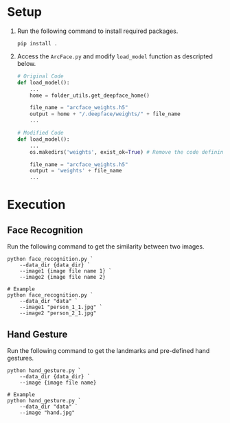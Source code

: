 # Setup
1. Run the following command to install required packages.

    ```shell
    pip install .
    ```

2. Access the `ArcFace.py` and modify `load_model` function as descripted below.

    ```python
    # Original Code
    def load_model():
        ...
        home = folder_utils.get_deepface_home()

        file_name = "arcface_weights.h5"
        output = home + "/.deepface/weights/" + file_name
        ...
    ```

    ```python
    # Modified Code
    def load_model():
        ...
        os.makedirs('weights', exist_ok=True) # Remove the code defining `home` variable.

        file_name = "arcface_weights.h5"
        output = 'weights' + file_name
        ...
    ```

# Execution
## Face Recognition
Run the following command to get the similarity between two images.

```shell
python face_recognition.py `
    --data_dir {data_dir} `
    --image1 {image file name 1} `
    --image2 {image file name 2}

# Example
python face_recognition.py `
    --data_dir "data" `
    --image1 "person_1_1.jpg" `
    --image2 "person_2_1.jpg"
```

## Hand Gesture
Run the following command to get the landmarks and pre-defined hand gestures.

```shell
python hand_gesture.py `
    --data_dir {data_dir} `
    --image {image file name}

# Example
python hand_gesture.py `
    --data_dir "data" `
    --image "hand.jpg"
```